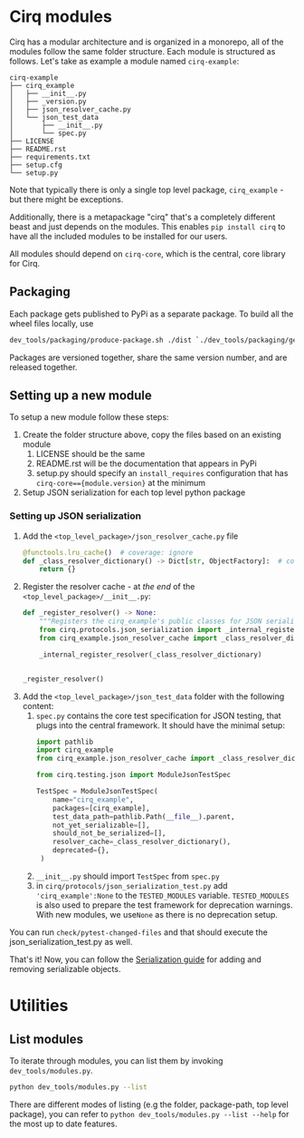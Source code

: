 # Cirq modules 

Cirq has a modular architecture and is organized in a monorepo, all of the modules follow the same folder structure.
Each module is structured as follows. Let's take as example a module named `cirq-example`: 

```
cirq-example
├── cirq_example
│   ├── __init__.py
│   ├── _version.py
│   ├── json_resolver_cache.py
│   └── json_test_data
│       ├── __init__.py
│       └── spec.py
├── LICENSE
├── README.rst
├── requirements.txt
├── setup.cfg
└── setup.py
```

Note that typically there is only a single top level package, `cirq_example` - but there might be exceptions. 

Additionally, there is a metapackage "cirq" that's a completely different beast and just depends on the modules. 
This enables `pip install cirq` to have all the included modules to be installed for our users.

All modules should depend on `cirq-core`, which is the central, core library for Cirq.    

## Packaging 

Each package gets published to PyPi as a separate package. To build all the wheel files locally, use

```bash
dev_tools/packaging/produce-package.sh ./dist `./dev_tools/packaging/generate-dev-version-id.sh`
```
 
Packages are versioned together, share the same version number, and are released together. 

## Setting up a new module

To setup a new module follow these steps: 

1. Create the folder structure above, copy the files based on an existing module
    1. LICENSE should be the same
    2. README.rst will be the documentation that appears in PyPi
    3. setup.py should specify an `install_requires` configuration that has `cirq-core=={module.version}` at the minimum
2. Setup JSON serialization for each top level python package 


### Setting up JSON serialization

1. Add the `<top_level_package>/json_resolver_cache.py` file 
    ```python
    @functools.lru_cache()  # coverage: ignore
    def _class_resolver_dictionary() -> Dict[str, ObjectFactory]:  # coverage: ignore
        return {}
    ```
2. Register the resolver cache - at _the end_ of the `<top_level_package>/__init__.py`:
    ```python
    def _register_resolver() -> None:
        """Registers the cirq_example's public classes for JSON serialization."""
        from cirq.protocols.json_serialization import _internal_register_resolver
        from cirq_example.json_resolver_cache import _class_resolver_dictionary
    
        _internal_register_resolver(_class_resolver_dictionary)
    
    
    _register_resolver()
    ``` 
3. Add the `<top_level_package>/json_test_data` folder with the following content: 
   1. `spec.py` contains the core test specification for JSON testing, that plugs into the central framework. It should have the minimal setup:    
       ```python
       import pathlib
       import cirq_example
       from cirq_example.json_resolver_cache import _class_resolver_dictionary
       
       from cirq.testing.json import ModuleJsonTestSpec
       
       TestSpec = ModuleJsonTestSpec(
           name="cirq_example",
           packages=[cirq_example],
           test_data_path=pathlib.Path(__file__).parent,
           not_yet_serializable=[],
           should_not_be_serialized=[],
           resolver_cache=_class_resolver_dictionary(),
           deprecated={},
        )
       ```
   2. `__init__.py` should import `TestSpec` from `spec.py`
   3. in `cirq/protocols/json_serialization_test.py` add `'cirq_example':None` to the `TESTED_MODULES` variable. `TESTED_MODULES` is also used to prepare the test framework for deprecation warnings. 
      With new modules, we use`None` as there is no deprecation setup. 
 
You can run `check/pytest-changed-files` and that should execute the json_serialization_test.py as well. 

That's it! Now, you can follow the [Serialization guide](./serialization.md) for adding and removing serializable objects.

# Utilities 

## List modules 

To iterate through modules, you can list them by invoking `dev_tools/modules.py`. 
 
```bash
python dev_tools/modules.py --list 
```

There are different modes of listing (e.g the folder, package-path, top level package), 
you can refer to `python dev_tools/modules.py --list --help` for the most up to date features. 
